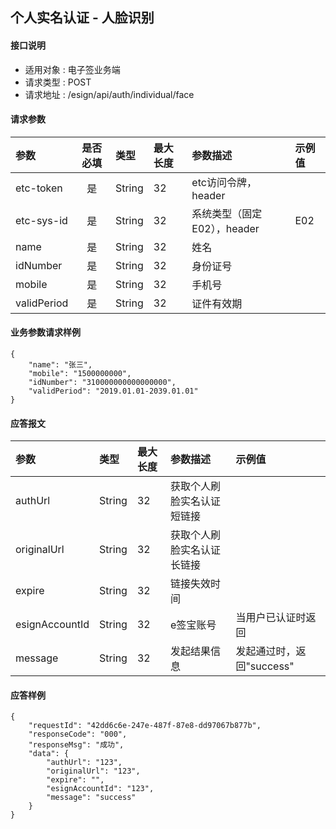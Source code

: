 ## 个人实名认证 - 人脸识别

#### 接口说明

* 适用对象 : 电子签业务端
* 请求类型 : POST
* 请求地址 : /esign/api/auth/individual/face

 
#### 请求参数
| 参数 | 是否必填 | 类型 | 最大长度 | 参数描述 | 示例值 |
|:----|:-------:|:-----|:-------|:--------|:------|
| etc-token | 是 | String | 32 | etc访问令牌，header |  |
| etc-sys-id | 是 | String | 32 | 系统类型（固定E02），header | E02 |
| name | 是 | String | 32 | 姓名  |  |
| idNumber | 是 | String | 32 | 身份证号 |  |
| mobile | 是 | String | 32 | 手机号 |  |
| validPeriod | 是 | String | 32 | 证件有效期 |  |


#### 业务参数请求样例
```
{
	"name": "张三",
	"mobile": "1500000000",
	"idNumber": "310000000000000000",
    "validPeriod": "2019.01.01-2039.01.01"
}
```


#### 应答报文

| 参数 | 类型 | 最大长度 | 参数描述 | 示例值 |
|:----|:----|:--------|:--------|:------|
| authUrl | String | 32 | 获取个人刷脸实名认证短链接 |  |
| originalUrl | String | 32 | 获取个人刷脸实名认证长链接 | |
| expire | String | 32 | 链接失效时间 | |
| esignAccountId | String | 32 | e签宝账号 | 当用户已认证时返回 |
| message | String | 32 | 发起结果信息 | 发起通过时，返回"success" |


#### 应答样例

```
{
    "requestId": "42dd6c6e-247e-487f-87e8-dd97067b877b",	
    "responseCode": "000",
	"responseMsg": "成功",
	"data": {
		"authUrl": "123",
		"originalUrl": "123",
		"expire": "",
        "esignAccountId": "123",
        "message": "success"
	}
}
```